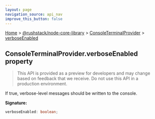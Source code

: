 ```yaml
---
layout: page
navigation_source: api_nav
improve_this_button: false
---
```



[Home](./index.md) &gt; [@rushstack/node-core-library](./node-core-library.md) &gt; [ConsoleTerminalProvider](./node-core-library.consoleterminalprovider.md) &gt; [verboseEnabled](./node-core-library.consoleterminalprovider.verboseenabled.md)

## ConsoleTerminalProvider.verboseEnabled property

> This API is provided as a preview for developers and may change based on feedback that we receive. Do not use this API in a production environment.
>

If true, verbose-level messages should be written to the console.

<b>Signature:</b>

```typescript
verboseEnabled: boolean;
```
